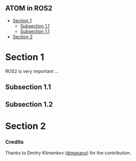 ## ATOM in ROS2

- [Section 1](#section-1)
  - [Subsection 1.1](#subsection-1.1)
  - [Subsection 1.1](#subsection-1.1)
- [Section 2](#section-2)

# Section 1

ROS2 is very important ...

## Subsection 1.1

## Subsection 1.2


# Section 2

### Credits

Thanks to Dmitry Klimenkov ([dimaxano](https://github.com/dimaxano)) for the contribution.
